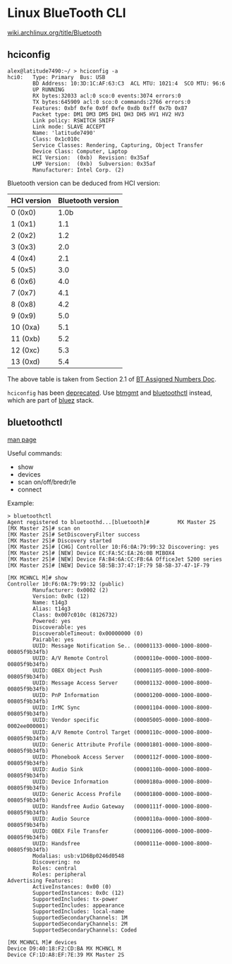 # Linux BlueTooth CLI

[wiki.archlinux.org/title/Bluetooth](https://wiki.archlinux.org/title/Bluetooth)

## hciconfig

```
alex@latitude7490:~/ > hciconfig -a
hci0:   Type: Primary  Bus: USB
        BD Address: 10:3D:1C:AF:63:C3  ACL MTU: 1021:4  SCO MTU: 96:6
        UP RUNNING
        RX bytes:32033 acl:0 sco:0 events:3074 errors:0
        TX bytes:645909 acl:0 sco:0 commands:2766 errors:0
        Features: 0xbf 0xfe 0x0f 0xfe 0xdb 0xff 0x7b 0x87
        Packet type: DM1 DM3 DM5 DH1 DH3 DH5 HV1 HV2 HV3
        Link policy: RSWITCH SNIFF
        Link mode: SLAVE ACCEPT
        Name: 'latitude7490'
        Class: 0x1c010c
        Service Classes: Rendering, Capturing, Object Transfer
        Device Class: Computer, Laptop
        HCI Version:  (0xb)  Revision: 0x35af
        LMP Version:  (0xb)  Subversion: 0x35af
        Manufacturer: Intel Corp. (2)
```
Bluetooth version can be deduced from HCI version:

HCI version | Bluetooth version |
------------|-------------------|
0 (0x0)  |1.0b
1 (0x1)  |1.1
2 (0x2)  |1.2
3 (0x3)  |2.0
4 (0x4)  |2.1
5 (0x5)  |3.0
6 (0x6)  |4.0
7 (0x7)  |4.1
8 (0x8)  |4.2
9 (0x9)  |5.0
10 (0xa) |5.1
11 (0xb) |5.2
12 (0xc) |5.3
13 (0xd) |5.4

The above table is taken from Section 2.1 of
[BT Assigned Numbers Doc](https://btprodspecificationrefs.blob.core.windows.net/assigned-numbers/Assigned%20Number%20Types/Assigned_Numbers.pdf).


`hciconfig` has been [deprecated](https://github.com/chrippa/ds4drv/issues/123).
Use [btmgmt](https://manpages.debian.org/testing/bluez/btmgmt.1.en.html) and
[bluetoothctl](https://manpages.debian.org/testing/bluez/bluetoothctl.1.en.html)
instead, which are part of [bluez](http://www.bluez.org/) stack.

## bluetoothctl

[man page](https://manpages.ubuntu.com/manpages/questing/en/man1/bluetoothctl.1.html)

Useful commands:

* show
* devices
* scan on/off/bredr/le
* connect


Example:
```
> bluetoothctl
Agent registered to bluetoothd...[bluetooth]#         MX Master 2S
[MX Master 2S]# scan on
[MX Master 2S]# SetDiscoveryFilter success
[MX Master 2S]# Discovery started
[MX Master 2S]# [CHG] Controller 10:F6:0A:79:99:32 Discovering: yes
[MX Master 2S]# [NEW] Device EC:FA:5C:EA:26:0B MIBOX4
[MX Master 2S]# [NEW] Device FA:B4:6A:CC:FB:6A OfficeJet 5200 series
[MX Master 2S]# [NEW] Device 5B:5B:37:47:1F:79 5B-5B-37-47-1F-79

[MX MCHNCL M]# show
Controller 10:F6:0A:79:99:32 (public)
        Manufacturer: 0x0002 (2)
        Version: 0x0c (12)
        Name: t14g3
        Alias: t14g3
        Class: 0x007c010c (8126732)
        Powered: yes
        Discoverable: yes
        DiscoverableTimeout: 0x00000000 (0)
        Pairable: yes
        UUID: Message Notification Se.. (00001133-0000-1000-8000-00805f9b34fb)
        UUID: A/V Remote Control        (0000110e-0000-1000-8000-00805f9b34fb)
        UUID: OBEX Object Push          (00001105-0000-1000-8000-00805f9b34fb)
        UUID: Message Access Server     (00001132-0000-1000-8000-00805f9b34fb)
        UUID: PnP Information           (00001200-0000-1000-8000-00805f9b34fb)
        UUID: IrMC Sync                 (00001104-0000-1000-8000-00805f9b34fb)
        UUID: Vendor specific           (00005005-0000-1000-8000-0002ee000001)
        UUID: A/V Remote Control Target (0000110c-0000-1000-8000-00805f9b34fb)
        UUID: Generic Attribute Profile (00001801-0000-1000-8000-00805f9b34fb)
        UUID: Phonebook Access Server   (0000112f-0000-1000-8000-00805f9b34fb)
        UUID: Audio Sink                (0000110b-0000-1000-8000-00805f9b34fb)
        UUID: Device Information        (0000180a-0000-1000-8000-00805f9b34fb)
        UUID: Generic Access Profile    (00001800-0000-1000-8000-00805f9b34fb)
        UUID: Handsfree Audio Gateway   (0000111f-0000-1000-8000-00805f9b34fb)
        UUID: Audio Source              (0000110a-0000-1000-8000-00805f9b34fb)
        UUID: OBEX File Transfer        (00001106-0000-1000-8000-00805f9b34fb)
        UUID: Handsfree                 (0000111e-0000-1000-8000-00805f9b34fb)
        Modalias: usb:v1D6Bp0246d0548
        Discovering: no
        Roles: central
        Roles: peripheral
Advertising Features:
        ActiveInstances: 0x00 (0)
        SupportedInstances: 0x0c (12)
        SupportedIncludes: tx-power
        SupportedIncludes: appearance
        SupportedIncludes: local-name
        SupportedSecondaryChannels: 1M
        SupportedSecondaryChannels: 2M
        SupportedSecondaryChannels: Coded

[MX MCHNCL M]# devices
Device D9:40:18:F2:CD:BA MX MCHNCL M
Device CF:1D:A8:EF:7E:39 MX Master 2S
```
